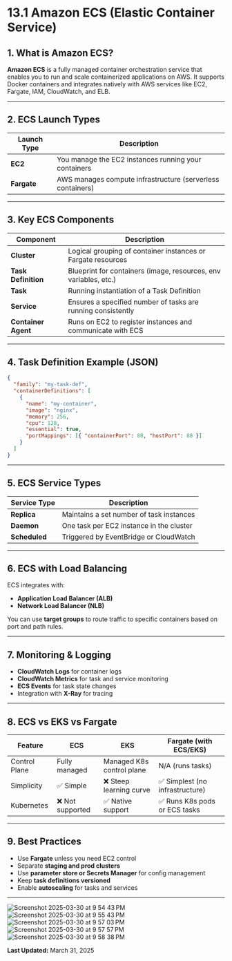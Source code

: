 
# 13.1 Amazon ECS (Elastic Container Service)

## 1. What is Amazon ECS?

**Amazon ECS** is a fully managed container orchestration service that enables you to run and scale containerized applications on AWS. It supports Docker containers and integrates natively with AWS services like EC2, Fargate, IAM, CloudWatch, and ELB.

---

## 2. ECS Launch Types

| Launch Type | Description                                               |
|-------------|-----------------------------------------------------------|
| **EC2**     | You manage the EC2 instances running your containers       |
| **Fargate** | AWS manages compute infrastructure (serverless containers) |

---

## 3. Key ECS Components

| Component          | Description                                                     |
|--------------------|-----------------------------------------------------------------|
| **Cluster**         | Logical grouping of container instances or Fargate resources    |
| **Task Definition** | Blueprint for containers (image, resources, env variables, etc.)|
| **Task**            | Running instantiation of a Task Definition                      |
| **Service**         | Ensures a specified number of tasks are running consistently    |
| **Container Agent** | Runs on EC2 to register instances and communicate with ECS      |

---

## 4. Task Definition Example (JSON)

```json
{
  "family": "my-task-def",
  "containerDefinitions": [
    {
      "name": "my-container",
      "image": "nginx",
      "memory": 256,
      "cpu": 128,
      "essential": true,
      "portMappings": [{ "containerPort": 80, "hostPort": 80 }]
    }
  ]
}
```

---

## 5. ECS Service Types

| Service Type     | Description                                |
|------------------|--------------------------------------------|
| **Replica**       | Maintains a set number of task instances   |
| **Daemon**        | One task per EC2 instance in the cluster   |
| **Scheduled**     | Triggered by EventBridge or CloudWatch     |

---

## 6. ECS with Load Balancing

ECS integrates with:
- **Application Load Balancer (ALB)**
- **Network Load Balancer (NLB)**

You can use **target groups** to route traffic to specific containers based on port and path rules.

---

## 7. Monitoring & Logging

- **CloudWatch Logs** for container logs
- **CloudWatch Metrics** for task and service monitoring
- **ECS Events** for task state changes
- Integration with **X-Ray** for tracing

---

## 8. ECS vs EKS vs Fargate

| Feature           | ECS                 | EKS                    | Fargate (with ECS/EKS)      |
|-------------------|---------------------|-------------------------|-----------------------------|
| Control Plane     | Fully managed       | Managed K8s control plane| N/A (runs tasks)           |
| Simplicity        | ✅ Simple           | ❌ Steep learning curve  | ✅ Simplest (no infrastructure) |
| Kubernetes        | ❌ Not supported    | ✅ Native support        | ✅ Runs K8s pods or ECS tasks |

---

## 9. Best Practices

- Use **Fargate** unless you need EC2 control
- Separate **staging and prod clusters**
- Use **parameter store or Secrets Manager** for config management
- Keep **task definitions versioned**
- Enable **autoscaling** for tasks and services

---
![Screenshot 2025-03-30 at 9 54 43 PM](https://github.com/user-attachments/assets/54e232d3-86d3-4a65-934e-cdfa9b25fa15)
![Screenshot 2025-03-30 at 9 55 43 PM](https://github.com/user-attachments/assets/c050c811-2ac2-4479-b803-7279ea01c32c)
![Screenshot 2025-03-30 at 9 57 03 PM](https://github.com/user-attachments/assets/aa627ba4-8f03-4241-865a-91703675e4ea)
![Screenshot 2025-03-30 at 9 57 57 PM](https://github.com/user-attachments/assets/b567cefe-04c5-4a05-a58c-8de795f84a09)
![Screenshot 2025-03-30 at 9 58 38 PM](https://github.com/user-attachments/assets/03cd2f4d-1b63-49f4-9b7c-f850091d306f)



**Last Updated:** March 31, 2025
